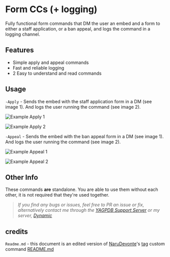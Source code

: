 # Form CCs (+ logging)
Fully functional form commands that DM the user an embed and a form to either a staff application, or a ban appeal, and logs the command in a logging channel.

## Features
- Simple apply and appeal commands 
- Fast and reliable logging
- 2 Easy to understand and read commands

## Usage

`-Apply` - Sends the embed with the staff application form in a DM (see image 1). And logs the user running the command (see image 2).

![Example Apply 1](https://cdn.discordapp.com/attachments/786941956004904991/809964653928251453/unknown.png)

![Example Apply 2](https://cdn.discordapp.com/attachments/784132360399487066/810137720046616606/unknown.png)

`-Appeal` - Sends the embed with the ban appeal form in a DM (see image 1). And logs the user running the command (see image 2).

![Example Appeal 1](https://cdn.discordapp.com/attachments/779096799738724372/809969878030745632/unknown.png)

![Example Appeal 2](https://cdn.discordapp.com/attachments/779096799738724372/809970148596383764/unknown.png)

## Other Info
These commands **are** standalone. You are able to use them without each other, it is not required that they're used together.

> *If you find any bugs or issues, feel free to PR an issue or fix, alternatively contact me through the [YAGPDB Support Server](https://discord.gg/SY7wn39SYD) or my server, [Dynamic](https://discord.gg/2WfF9JxuTU)*


## credits

`Readme.md` - this document is an edited version of [NaruDevonte](https://github.com/NaruDevnote)'s [tag](https://github.com/NaruDevnote/yagpdb-ccs/tree/master/tags) custom command [README.md](https://github.com/NaruDevnote/yagpdb-ccs/blob/master/tags/README.md)
